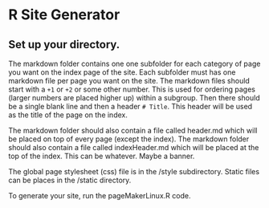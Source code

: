 # R Site Generator

## Set up your directory.

The markdown folder contains one one subfolder for each category of page you want on the index page of the site. Each subfolder must has one markdown file per page you want on the site. The markdown files should start with a  `+1` or `+2` or some other number. This is used for ordering pages (larger numbers are placed higher up) within a subgroup. Then there should be a single blank line and then a header `# Title`. This header will be used as the title of the page on the index.

The markdown folder should also contain a file called header.md which will be placed on top of every page (except the index). The markdown folder should also contain a file called indexHeader.md which will be placed at the top of the index. This can be whatever. Maybe a banner.

The global page stylesheet (css) file is in the /style subdirectory. Static files can be places in the /static directory.

To generate your site, run the pageMakerLinux.R code. 